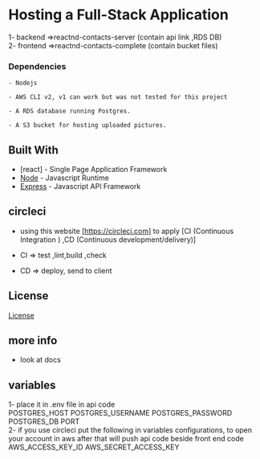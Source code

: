 # Hosting a Full-Stack Application
1- backend  =>reactnd-contacts-server   (contain api link ,RDS DB)<br>
2- frontend =>reactnd-contacts-complete (contain bucket files)


### Dependencies

```
- Nodejs

- AWS CLI v2, v1 can work but was not tested for this project

- A RDS database running Postgres.

- A S3 bucket for hosting uploaded pictures.

```

## Built With

- [react] - Single Page Application Framework
- [Node](https://nodejs.org) - Javascript Runtime
- [Express](https://expressjs.com/) - Javascript API Framework


## circleci
- using this website [https://circleci.com] to apply [CI (Continuous Integration ) ,CD (Continuous development/delivery)]

- CI  => test ,lint,build ,check
- CD  => deploy, send to client


## License

[License](LICENSE.txt)

## more info
- look at docs

## variables 
1- place it in .env file in api code <br>
POSTGRES_HOST
POSTGRES_USERNAME
POSTGRES_PASSWORD
POSTGRES_DB
PORT <br>
2- if you use circleci put the following in variables configurations, to open your account in aws after that will push api code beside front end code <br>
AWS_ACCESS_KEY_ID
AWS_SECRET_ACCESS_KEY
